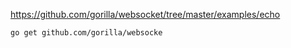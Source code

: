 https://github.com/gorilla/websocket/tree/master/examples/echo


`go get github.com/gorilla/websocke`

